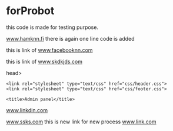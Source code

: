 # forProbot
this code is made for testing purpose. 


www.hamknn.fi
there is again one line code is added 

this is link of www.facebooknn.com

this is link of www.skdkjds.com

head>
    <meta charset="UTF-8">
    <meta name="viewport" content="width=device-width, initial-scale=1.0">
    <!-- Bootstrap CSS -->
    <link href="https://cdn.jsdelivr.net/npm/bootstrap@5.0.0-beta1/dist/css/bootstrap.min.css" rel="stylesheet" integrity="sha384-giJF6kkoqNQ00vy+HMDP7azOuL0xtbfIcaT9wjKHr8RbDVddVHyTfAAsrekwKmP1" crossorigin="anonymous">
  
    <link rel="stylesheet" type="text/css" href="css/header.css">
    <link rel="stylesheet" type="text/css" href="css/footer.css">
 
    <title>Admin panel</title>
www.linkdin.com


www.ssks.com
this is new link for new process www.link.com

</head>

